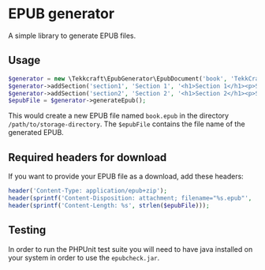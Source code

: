# EPUB generator

A simple library to generate EPUB files.

## Usage

```php
$generator = new \Tekkcraft\EpubGenerator\EpubDocument('book', 'TekkCraft', 'unique-book-name', '/path/to/storage-directory');
$generator->addSection('section1', 'Section 1', '<h1>Section 1</h1><p>Some</p><p>content</p>');
$generator->addSection('section2', 'Section 2', '<h1>Section 2</h1><p>Some other</p><p>content</p>');
$epubFile = $generator->generateEpub();
```

This would create a new EPUB file named ``book.epub`` in the directory ``/path/to/storage-directory``.
The ``$epubFile`` contains the file name of the generated EPUB.

## Required headers for download

If you want to provide your EPUB file as a download, add these headers:

```php
header('Content-Type: application/epub+zip');
header(sprintf('Content-Disposition: attachment; filename="%s.epub"', 'my-ebook'));
header(sprintf('Content-Length: %s', strlen($epubFile)));
```

## Testing

In order to run the PHPUnit test suite you will need to have java installed on your system in order to use the ``epubcheck.jar``.
